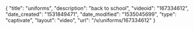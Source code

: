 {
    "title": "uniforms",
    "description": "back to school",
    "videoid": "167334612",
    "date_created": "1531849471",
    "date_modified": "1535045699",
    "type": "captivate",
    "layout": "video",
    "url": "\/v\/uniforms\/167334612"
}